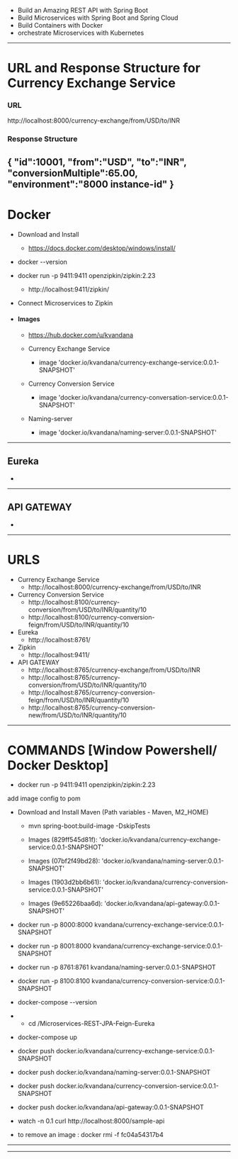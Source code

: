 - Build an Amazing REST API with Spring Boot
- Build Microservices with Spring Boot and Spring Cloud
- Build Containers with Docker
- orchestrate Microservices with Kubernetes

------------------------------------------------------------------------------------------------------------------------
# URL and Response Structure for Currency Exchange Service

### URL
http://localhost:8000/currency-exchange/from/USD/to/INR

### Response Structure
{
"id":10001,
"from":"USD",
"to":"INR",
"conversionMultiple":65.00,
"environment":"8000 instance-id"
}
------------------------------------------------------------------------------------------------------------------------
# Docker

- Download and Install
  - https://docs.docker.com/desktop/windows/install/

- docker --version
- docker run -p 9411:9411 openzipkin/zipkin:2.23
  - http://localhost:9411/zipkin/ 
- Connect Microservices to Zipkin

- #### Images
  - https://hub.docker.com/u/kvandana
  
  - Currency Exchange Service 
    - image 'docker.io/kvandana/currency-exchange-service:0.0.1-SNAPSHOT'
  - Currency Conversion Service
    - image 'docker.io/kvandana/currency-conversation-service:0.0.1-SNAPSHOT'
  - Naming-server
    - image 'docker.io/kvandana/naming-server:0.0.1-SNAPSHOT'
------------------------------------------------------------------------------------------------------------------------

## Eureka
- 

------------------------------------------------------------------------------------------------------------------------

## API GATEWAY
- 

------------------------------------------------------------------------------------------------------------------------

# URLS

- Currency Exchange Service
  - http://localhost:8000/currency-exchange/from/USD/to/INR
- Currency Conversion Service
  - http://localhost:8100/currency-conversion/from/USD/to/INR/quantity/10
  - http://localhost:8100/currency-conversion-feign/from/USD/to/INR/quantity/10
- Eureka
  - http://localhost:8761/
- Zipkin
  - http://localhost:9411/
- API GATEWAY
  - http://localhost:8765/currency-exchange/from/USD/to/INR
  - http://localhost:8765/currency-conversion/from/USD/to/INR/quantity/10
  - http://localhost:8765/currency-conversion-feign/from/USD/to/INR/quantity/10
  - http://localhost:8765/currency-conversion-new/from/USD/to/INR/quantity/10

------------------------------------------------------------------------------------------------------------------------

# COMMANDS [Window Powershell/ Docker Desktop]
- docker run -p 9411:9411 openzipkin/zipkin:2.23

add image config to pom 
- Download and Install Maven (Path variables - Maven, M2_HOME)
  - mvn spring-boot:build-image -DskipTests
  
  - Images (829ff545d81f): 'docker.io/kvandana/currency-exchange-service:0.0.1-SNAPSHOT'
  - Images (07bf2f49bd28): 'docker.io/kvandana/naming-server:0.0.1-SNAPSHOT'
  - Images (1903d2bb6b61): 'docker.io/kvandana/currency-conversion-service:0.0.1-SNAPSHOT'
  - Images (9e65226baa6d): 'docker.io/kvandana/api-gateway:0.0.1-SNAPSHOT'


- docker run -p 8000:8000 kvandana/currency-exchange-service:0.0.1-SNAPSHOT
- docker run -p 8001:8000 kvandana/currency-exchange-service:0.0.1-SNAPSHOT
- docker run -p 8761:8761 kvandana/naming-server:0.0.1-SNAPSHOT
- docker run -p 8100:8100 kvandana/currency-conversion-service:0.0.1-SNAPSHOT

- docker-compose --version
- - cd /Microservices-REST-JPA-Feign-Eureka
- docker-compose up

- docker push docker.io/kvandana/currency-exchange-service:0.0.1-SNAPSHOT
- docker push docker.io/kvandana/naming-server:0.0.1-SNAPSHOT
- docker push docker.io/kvandana/currency-conversion-service:0.0.1-SNAPSHOT
- docker push docker.io/kvandana/api-gateway:0.0.1-SNAPSHOT

- watch -n 0.1 curl http://localhost:8000/sample-api

- to remove an image : docker rmi -f fc04a54317b4
------------------------------------------------------------------------------------------------------------------------

------------------------------------------------------------------------------------------------------------------------



